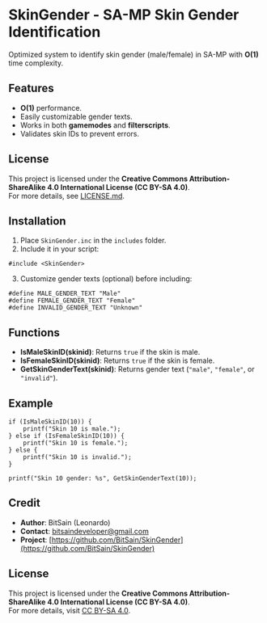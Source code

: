 # SkinGender - SA-MP Skin Gender Identification
Optimized system to identify skin gender (male/female) in SA-MP with **O(1)** time complexity.

## Features
- **O(1)** performance.
- Easily customizable gender texts.
- Works in both **gamemodes** and **filterscripts**.
- Validates skin IDs to prevent errors.

## License
This project is licensed under the **Creative Commons Attribution-ShareAlike 4.0 International License (CC BY-SA 4.0)**.  
For more details, see [LICENSE.md](LICENSE.md).

## Installation
1. Place `SkinGender.inc` in the `includes` folder.
2. Include it in your script:
```pawn
#include <SkinGender>
```
3. Customize gender texts (optional) before including:
```pawn
#define MALE_GENDER_TEXT "Male"
#define FEMALE_GENDER_TEXT "Female"
#define INVALID_GENDER_TEXT "Unknown"
```

## Functions
- **IsMaleSkinID(skinid)**: Returns `true` if the skin is male.
- **IsFemaleSkinID(skinid)**: Returns `true` if the skin is female.
- **GetSkinGenderText(skinid)**: Returns gender text (`"male"`, `"female"`, or `"invalid"`).

## Example
```pawn
if (IsMaleSkinID(10)) {
    printf("Skin 10 is male.");
} else if (IsFemaleSkinID(10)) {
    printf("Skin 10 is female.");
} else {
    printf("Skin 10 is invalid.");
}

printf("Skin 10 gender: %s", GetSkinGenderText(10));
```

## Credit
- **Author**: BitSain (Leonardo)  
- **Contact**: bitsaindeveloper@gmail.com  
- **Project**: [https://github.com/BitSain/SkinGender](https://github.com/BitSain/SkinGender)

## License
This project is licensed under the **Creative Commons Attribution-ShareAlike 4.0 International License (CC BY-SA 4.0)**.  
For more details, visit [CC BY-SA 4.0](https://creativecommons.org/licenses/by-sa/4.0/).

